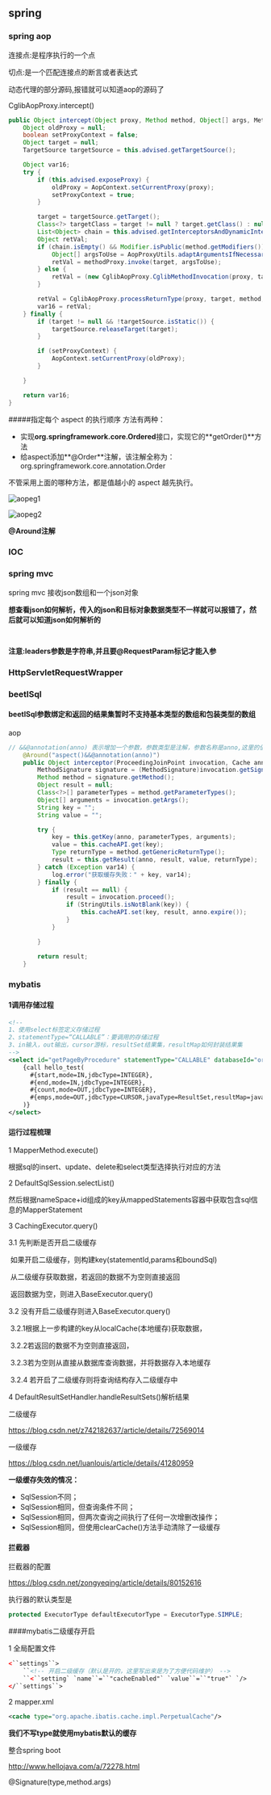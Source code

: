 

## spring

### spring aop

连接点:是程序执行的一个点

切点:是一个匹配连接点的断言或者表达式



动态代理的部分源码,报错就可以知道aop的源码了

 CglibAopProxy.intercept()

```java
public Object intercept(Object proxy, Method method, Object[] args, MethodProxy methodProxy) throws Throwable {
    Object oldProxy = null;
    boolean setProxyContext = false;
    Object target = null;
    TargetSource targetSource = this.advised.getTargetSource();

    Object var16;
    try {
        if (this.advised.exposeProxy) {
            oldProxy = AopContext.setCurrentProxy(proxy);
            setProxyContext = true;
        }

        target = targetSource.getTarget();
        Class<?> targetClass = target != null ? target.getClass() : null;
        List<Object> chain = this.advised.getInterceptorsAndDynamicInterceptionAdvice(method, targetClass);
        Object retVal;
        if (chain.isEmpty() && Modifier.isPublic(method.getModifiers())) {
            Object[] argsToUse = AopProxyUtils.adaptArgumentsIfNecessary(method, args);
            retVal = methodProxy.invoke(target, argsToUse);
        } else {
            retVal = (new CglibAopProxy.CglibMethodInvocation(proxy, target, method, args, targetClass, chain, methodProxy)).proceed();
        }

        retVal = CglibAopProxy.processReturnType(proxy, target, method, retVal);
        var16 = retVal;
    } finally {
        if (target != null && !targetSource.isStatic()) {
            targetSource.releaseTarget(target);
        }

        if (setProxyContext) {
            AopContext.setCurrentProxy(oldProxy);
        }

    }

    return var16;
}
```

#####指定每个 aspect 的执行顺序
方法有两种：

- 实现**org.springframework.core.Ordered**接口，实现它的**getOrder()**方法
- 给aspect添加**@Order**注解，该注解全称为：org.springframework.core.annotation.Order

不管采用上面的哪种方法，都是值越小的 aspect 越先执行。 

![aopeg1](D:\resources\study\note\images\aopeg1.png)

![aopeg2](D:\resources\study\note\images\aopeg2.png)

**@Around注解**

### IOC



### spring mvc

spring mvc 接收json数组和一个json对象

**想查看json如何解析，传入的json和目标对象数据类型不一样就可以报错了，然后就可以知道json如何解析的**

```json

```

```json

```



**注意:leaders参数是字符串,并且要@RequestParam标记才能入参**

### HttpServletRequestWrapper

### beetlSql

#### beetlSql参数绑定和返回的结果集暂时不支持基本类型的数组和包装类型的数组



aop

~~~java
// &&@annotation(anno) 表示增加一个参数，参数类型是注解，参数名称是anno,这里的值是和方法的参数名一致
    @Around("aspect()&&@annotation(anno)")
    public Object interceptor(ProceedingJoinPoint invocation, Cache anno) throws Throwable {
        MethodSignature signature = (MethodSignature)invocation.getSignature();
        Method method = signature.getMethod();
        Object result = null;
        Class<?>[] parameterTypes = method.getParameterTypes();
        Object[] arguments = invocation.getArgs();
        String key = "";
        String value = "";

        try {
            key = this.getKey(anno, parameterTypes, arguments);
            value = this.cacheAPI.get(key);
            Type returnType = method.getGenericReturnType();
            result = this.getResult(anno, result, value, returnType);
        } catch (Exception var14) {
            log.error("获取缓存失败：" + key, var14);
        } finally {
            if (result == null) {
                result = invocation.proceed();
                if (StringUtils.isNotBlank(key)) {
                    this.cacheAPI.set(key, result, anno.expire());
                }
            }

        }

        return result;
    }
~~~



### mybatis

####  1调用存储过程

~~~xml
<!--
1、使用select标签定义存储过程
2、statementType=“CALLABLE”：要调用的存储过程
3、in输入，out输出，cursor游标，resultSet结果集，resultMap如何封装结果集
-->
<select id="getPageByProcedure" statementType="CALLABLE" databaseId="oracle">
	{call hello_test(
	  #{start,mode=IN,jdbcType=INTEGER},
	  #{end,mode=IN,jdbcType=INTEGER},
	  #{count,mode=OUT,jdbcType=INTEGER},
	  #{emps,mode=OUT,jdbcType=CURSOR,javaType=ResultSet,resultMap=javaModel}
	)}
</select>

~~~

#### 运行过程梳理

1 MapperMethod.execute()

   根据sql的insert、update、delete和select类型选择执行对应的方法

2 DefaultSqlSession.selectList()

   然后根据nameSpace+id组成的key从mappedStatements容器中获取包含sql信息的MapperStatement

3 CachingExecutor.query()

 3.1 先判断是否开启二级缓存

​    如果开启二级缓存，则构建key(statementId,params和boundSql)

​    从二级缓存获取数据，若返回的数据不为空则直接返回

​    返回数据为空，则进入BaseExecutor.query()

 3.2 没有开启二级缓存则进入BaseExecutor.query()

​     3.2.1根据上一步构建的key从localCache(本地缓存)获取数据，

​    3.2.2若返回的数据不为空则直接返回，

​    3.2.3若为空则从直接从数据库查询数据，并将数据存入本地缓存

​    3.2.4 若开启了二级缓存则将查询结构存入二级缓存中

4 DefaultResultSetHandler.handleResultSets()解析结果

二级缓存

<https://blog.csdn.net/z742182637/article/details/72569014>

一级缓存

<https://blog.csdn.net/luanlouis/article/details/41280959>

**一级缓存失效的情况：**

- SqlSession不同；
- SqlSession相同，但查询条件不同；
- SqlSession相同，但两次查询之间执行了任何一次增删改操作；
- SqlSession相同，但使用clearCache()方法手动清除了一级缓存



#### 拦截器

拦截器的配置

<https://blog.csdn.net/zongyeqing/article/details/80152616>

执行器的默认类型是

```java
protected ExecutorType defaultExecutorType = ExecutorType.SIMPLE;
```

####mybatis二级缓存开启 

1 全局配置文件

```xml
<``settings``>
    ``<!-- 开启二级缓存（默认是开的，这里写出来是为了方便代码维护） -->
    ``<``setting` `name``=``"cacheEnabled"` `value``=``"true"` `/>
</``settings``>
```

2 mapper.xml

~~~xml
<cache type="org.apache.ibatis.cache.impl.PerpetualCache"/>
~~~

**我们不写type就使用mybatis默认的缓存**

整合spring boot

http://www.hellojava.com/a/72278.html

@Signature(type,method.args)